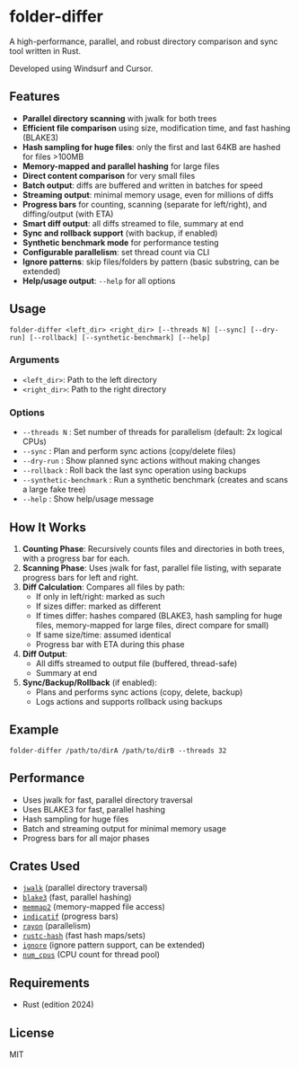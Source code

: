 # folder-differ

A high-performance, parallel, and robust directory comparison and sync tool written in Rust.

Developed using Windsurf and Cursor.

## Features
- **Parallel directory scanning** with jwalk for both trees
- **Efficient file comparison** using size, modification time, and fast hashing (BLAKE3)
- **Hash sampling for huge files**: only the first and last 64KB are hashed for files >100MB
- **Memory-mapped and parallel hashing** for large files
- **Direct content comparison** for very small files
- **Batch output**: diffs are buffered and written in batches for speed
- **Streaming output**: minimal memory usage, even for millions of diffs
- **Progress bars** for counting, scanning (separate for left/right), and diffing/output (with ETA)
- **Smart diff output**: all diffs streamed to file, summary at end
- **Sync and rollback support** (with backup, if enabled)
- **Synthetic benchmark mode** for performance testing
- **Configurable parallelism**: set thread count via CLI
- **Ignore patterns**: skip files/folders by pattern (basic substring, can be extended)
- **Help/usage output**: `--help` for all options

## Usage

```
folder-differ <left_dir> <right_dir> [--threads N] [--sync] [--dry-run] [--rollback] [--synthetic-benchmark] [--help]
```

### Arguments
- `<left_dir>`: Path to the left directory
- `<right_dir>`: Path to the right directory

### Options
- `--threads N`             : Set number of threads for parallelism (default: 2x logical CPUs)
- `--sync`                  : Plan and perform sync actions (copy/delete files)
- `--dry-run`               : Show planned sync actions without making changes
- `--rollback`              : Roll back the last sync operation using backups
- `--synthetic-benchmark`   : Run a synthetic benchmark (creates and scans a large fake tree)
- `--help`                  : Show help/usage message

## How It Works

1. **Counting Phase**: Recursively counts files and directories in both trees, with a progress bar for each.
2. **Scanning Phase**: Uses jwalk for fast, parallel file listing, with separate progress bars for left and right.
3. **Diff Calculation**: Compares all files by path:
   - If only in left/right: marked as such
   - If sizes differ: marked as different
   - If times differ: hashes compared (BLAKE3, hash sampling for huge files, memory-mapped for large files, direct compare for small)
   - If same size/time: assumed identical
   - Progress bar with ETA during this phase
4. **Diff Output**: 
   - All diffs streamed to output file (buffered, thread-safe)
   - Summary at end
5. **Sync/Backup/Rollback** (if enabled):
   - Plans and performs sync actions (copy, delete, backup)
   - Logs actions and supports rollback using backups

## Example

```
folder-differ /path/to/dirA /path/to/dirB --threads 32
```

## Performance
- Uses jwalk for fast, parallel directory traversal
- Uses BLAKE3 for fast, parallel hashing
- Hash sampling for huge files
- Batch and streaming output for minimal memory usage
- Progress bars for all major phases

## Crates Used
- [`jwalk`](https://crates.io/crates/jwalk) (parallel directory traversal)
- [`blake3`](https://crates.io/crates/blake3) (fast, parallel hashing)
- [`memmap2`](https://crates.io/crates/memmap2) (memory-mapped file access)
- [`indicatif`](https://crates.io/crates/indicatif) (progress bars)
- [`rayon`](https://crates.io/crates/rayon) (parallelism)
- [`rustc-hash`](https://crates.io/crates/rustc-hash) (fast hash maps/sets)
- [`ignore`](https://crates.io/crates/ignore) (ignore pattern support, can be extended)
- [`num_cpus`](https://crates.io/crates/num_cpus) (CPU count for thread pool)

## Requirements
- Rust (edition 2024)

## License
MIT 